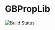 # GBPropLib

[![Build Status](https://github.com/Kenaib/GBPropLib.jl/actions/workflows/CI.yml/badge.svg?branch=master)](https://github.com/Kenaib/GBPropLib.jl/actions/workflows/CI.yml?query=branch%3Amaster)
